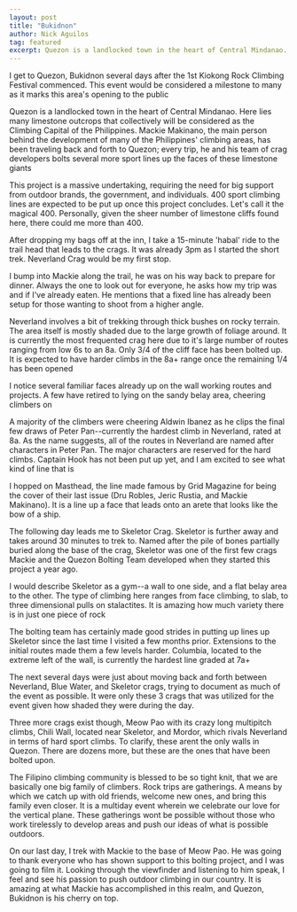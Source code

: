 ```yaml
---
layout: post
title: "Bukidnon"
author: Nick Aguilos
tag: featured
excerpt: Quezon is a landlocked town in the heart of Central Mindanao. Here lies many limestone outcrops that collectively will be considered as the Climbing Capital of the Philippines. Mackie Makinano, the main person behind the development of many of the Philippines' climbing areas, has been traveling back and forth to Quezon; every trip, he and his team of crag developers bolts several more sport lines up the faces of these limestone giants
---
```


I get to Quezon, Bukidnon several days after the 1st Kiokong Rock Climbing Festival commenced. This event would be considered a milestone to many as it marks this area's opening to the public

<!-- Excerpt -->
Quezon is a landlocked town in the heart of Central Mindanao. Here lies many limestone outcrops that collectively will be considered as the Climbing Capital of the Philippines. Mackie Makinano, the main person behind the development of many of the Philippines' climbing areas, has been traveling back and forth to Quezon; every trip, he and his team of crag developers bolts several more sport lines up the faces of these limestone giants
<!-- End Excerpt-->

This project is a massive undertaking, requiring the need for big support from outdoor brands, the government, and individuals. 400 sport climbing lines are expected to be put up once this project  concludes. Let's call it the magical 400. Personally, given the sheer number of limestone cliffs found here, there could me more than 400.

After dropping my bags off at the inn, I take a 15-minute 'habal' ride to the trail head that leads to the crags. It was already 3pm as I started the short trek. Neverland Crag would be my first stop.

I bump into Mackie along the trail, he was on his way back to prepare for dinner. Always the one to look out for everyone, he asks how my trip was and if I've already eaten. He mentions that a fixed line has already been setup for those wanting to shoot from a higher angle. 

Neverland involves a bit of trekking through thick bushes on rocky terrain. The area itself is mostly shaded due to the large growth of foliage around. It is currently the most frequented crag here due to it's large number of routes ranging from low 6s to an 8a. Only 3/4 of the cliff face has been bolted up. It is expected to have harder climbs in the 8a+ range once the remaining 1/4 has been opened

I notice several familiar faces already up on the wall working routes and projects. A few have retired to lying on the sandy belay area, cheering climbers on

A majority of the climbers were cheering Aldwin Ibanez as he clips the final few draws of Peter Pan--currently the hardest climb in Neverland, rated at 8a. As the name suggests, all of the routes in Neverland are named after characters in Peter Pan. The major characters are reserved for the hard climbs. Captain Hook has not been put up yet, and I am excited to see what kind of line that is

I hopped on Masthead, the line made famous by Grid Magazine for being the cover of their last issue (Dru Robles, Jeric Rustia, and Mackie Makinano). It is a line up a face that leads onto an arete that looks like the bow of a ship. 

The following day leads me to Skeletor Crag. Skeletor is further away and takes around 30 minutes to trek to. Named after the pile of bones partially buried along the base of the crag, Skeletor was one of the first few crags Mackie and the Quezon Bolting Team developed when they started this project a year ago.

I would describe Skeletor as a gym--a wall to one side, and a flat belay area to the other. The type of climbing here ranges from face climbing, to slab, to three dimensional pulls on stalactites. It is amazing how much variety there is in just one piece of rock

The bolting team has certainly made good strides in putting up lines up Skeletor since the last time I visited a few months prior. Extensions to the initial routes made them a few levels harder. Columbia, located to the extreme left of the wall, is currently the hardest line graded at 7a+

The next several days were just about moving back and forth between Neverland, Blue Water, and Skeletor crags, trying to document as much of the event as possible. It were only these 3 crags that was utilized for the event given how shaded they were during the day.

Three more crags exist though, Meow Pao with its crazy long multipitch climbs, Chili Wall, located near Skeletor, and Mordor, which rivals Neverland in terms of hard sport climbs. To clarify, these arent the only walls in Quezon. There are dozens more, but these are the ones that have been bolted upon.

The Filipino climbing community is blessed to be so tight knit, that we are basically one big family of climbers. Rock trips are gatherings. A means by which we catch up with old friends, welcome new ones, and bring this family even closer. It is a multiday event wherein we celebrate our love for the vertical plane. These gatherings wont be possible without those who work tirelessly to develop areas and push our ideas of what is possible outdoors.

On our last day, I trek with Mackie to the base of Meow Pao. He was going to thank everyone who has shown support to this bolting project, and I was going to film it. Looking through the viewfinder and listening to him speak, I feel and see his passion to push outdoor climbing in our country. It is amazing at what Mackie has accomplished in this realm, and Quezon, Bukidnon is his cherry on top. 

